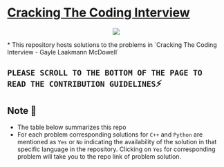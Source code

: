 # [Cracking The Coding Interview](http://www.crackingthecodinginterview.com/)
<p align="center">
  <img src="https://miro.medium.com/max/505/1*wQO2Thx_rHrs51QYjzKLWw.png">
</p>
* This repository hosts solutions to the problems in `Cracking The Coding Interview - Gayle Laakmann McDowell`

## `PLEASE SCROLL TO THE BOTTOM OF THE PAGE TO READ THE CONTRIBUTION GUIDELINES`:zap:

## Note :pushpin:
* The table below summarizes this repo
* For each problem corresponding solutions for `C++` and `Python` are mentioned as `Yes` or `No` indicating the availability of the solution in that specific language in the repository. Clicking on `Yes` for corresponding problem will take you to the repo link of problem solution.
